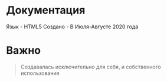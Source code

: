 # Документация
Язык - HTML5
Создано - В Июля-Августе 2020 года

# Важно
>Создавалась исключительно для себя, и собственного использования
